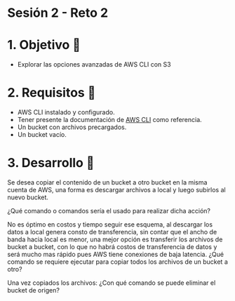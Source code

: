 # Sesión 2 - Reto 2


# 1. Objetivo 🎯
- Explorar las opciones avanzadas de AWS CLI con S3

# 2. Requisitos 📌
- AWS CLI instalado y configurado.
- Tener presente la documentación de [AWS CLI](https://awscli.amazonaws.com/v2/documentation/api/latest/reference/index.html) como referencia.
- Un bucket con archivos precargados.
- Un bucket vacío.

# 3. Desarrollo  📑
Se desea copiar el contenido de un bucket a otro bucket en la misma cuenta de AWS, una forma es descargar archivos a local y luego subirlos al nuevo bucket.

¿Qué comando o comandos sería el usado para realizar dicha acción?

No es óptimo en costos  y tiempo seguir ese esquema, al descargar los datos a local genera consto de transferencia, sin contar que el ancho de banda hacia local es menor, una mejor opción es transferir los archivos de bucket a bucket, con lo que no habrá costos de transferencia de datos y será mucho mas rápido pues AWS tiene conexiones de baja latencia.
¿Qué comando se requiere ejecutar para copiar todos los archivos de un bucket a otro?

Una vez copiados los archivos:
¿Con qué comando se puede eliminar el bucket de origen?
